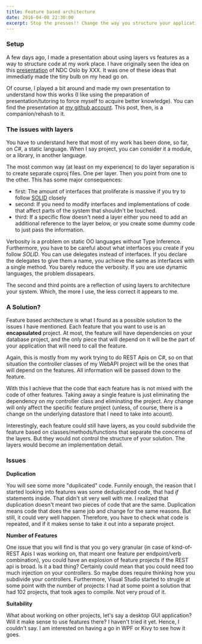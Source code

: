 ```yaml
---
title: Feature based architecture
date: 2016-04-08 22:30:00
excerpt: Stop the presses!! Change the way you structure your application. No more horizontal layers. Rather vertical slices are the future.
---
```


### Setup

A few days ago, I made a presentation about using layers vs features as a way to structure code at my work place. I have originally seen the idea on this <a href="https://vimeo.com/131633177">presentation</a> of NDC Oslo by XXX. It was one of these ideas that immediatly made the tiny bulb on my head go on.

Of course, I played a bit around and made my own presentation to understand how this works (I like using the preparation of presentation/tutoring to force myself to acquire better knowledge). You can find the presentation at <a href="https://github.com/MiyamotoAkira/FeaturesVsLayers">my github account</a>. This post, then, is a companion/rehash to it.

### The issues with layers

You have to understand here that most of my work has been done, so far, on *C#*, a static language. When I say project, you can consider it a module, or a library, in another language.

The most common way (at least on my experience) to do layer separation is to create separate csproj files. One per layer. Then you point from one to the other. This has some major consequences: 

- first: The amount of interfaces that proliferate is massive if you try to follow <a href="https://en.wikipedia.org/wiki/SOLID_(object-oriented_design)">SOLID</a> closely
- second: If you need to modify interfaces and implementations of code that affect parts of the system that shouldn't be touched.
- third: If a specific flow doesn't need a layer either you need to add an additional reference to the layer below, or you create some dummy code to just pass the information.

Verbosity is a problem on static OO languages without Type Inference. Furthermore, you have to be careful about what interfaces you create if you follow *SOLID*. You can use delegates instead of interfaces. If you declare the delegates to give them a name, you achieve the same as interfaces with a single method. You barely reduce the verbosity. If you are use dynamic languages, the problem dissapears.

The second and third points are a reflection of using layers to architecture your system. Which, the more I use, the less correct it appears to me.

### A Solution?

Feature based architecture is what I found as a possible solution to the issues I have mentioned. Each feature that you want to use is an **encapsulated** project. At most, the feature will have dependencies on your database project, and the only piece that will depend on it will be the part of your application that will need to call the feature.

Again, this is mostly from my work trying to do REST Apis on C#, so on that situation the controller classes of my WebAPI project will be the ones that will depend on the features. All information will be passed down to the feature.

With this I achieve that the code that each feature has is not mixed with the code of other features. Taking away a single feature is just eliminating the dependency on my controller class and eliminating the project. Any change will only affect the specific feature project (unless, of course, there is a change on the underlying datastore that I need to take into acount).

Interestingly, each feature could still have layers, as you could subdivide the feature based on classes/methods/functions that separate the concerns of the layers. But they would not control the structure of your solution. The layers would become an implementation detail.

### Issues

**Duplication**

You will see some more "duplicated" code. Funnily enough, the reason that I started looking into features was some deduplicated code, that had *if* statements inside. That didn't sit very well with me. I realized that duplication doesn't meant two pieces of code that are the same. Duplication means code that does the same job and change for the same reasons. But still, it could very well happen. Therefore, you have to check what code is repeated, and if it makes sense to take it out into a separate project.

**Number of Features**

One issue that you will find is that you go very granular  (in case of kind-of-REST Apis I was working on, that meant one feature per endpoint/verb combination), you could have an explosion of feature projects if the REST api is broad. Is it a bad thing? Certainly could mean that you could need too much injection on your controllers. So maybe does require thinking how you subdivide your controllers. Furthermore, Visual Studio started to strugle at some point with the number of projects: I had at some point a solution that had 102 projects, that took ages to compile. Not very proud of it.

**Suitability**

What about working on other projects, let's say a desktop GUI application? Will it make sense to use features there? I haven't tried it yet. Hence, I couldn't say. I am interested on having a go in WPF or Kivy to see how it goes.
